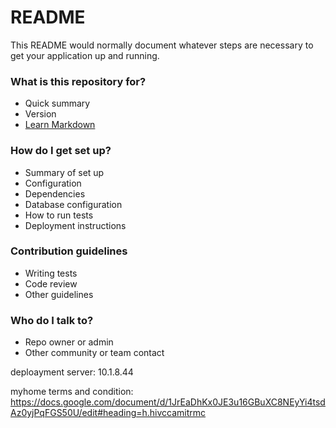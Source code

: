 # README #

This README would normally document whatever steps are necessary to get your application up and running.

### What is this repository for? ###

* Quick summary
* Version
* [Learn Markdown](https://bitbucket.org/tutorials/markdowndemo)

### How do I get set up? ###

* Summary of set up
* Configuration
* Dependencies
* Database configuration
* How to run tests
* Deployment instructions

### Contribution guidelines ###

* Writing tests
* Code review
* Other guidelines

### Who do I talk to? ###

* Repo owner or admin
* Other community or team contact

deploayment server: 10.1.8.44

myhome terms and condition: https://docs.google.com/document/d/1JrEaDhKx0JE3u16GBuXC8NEyYi4tsdAz0yjPqFGS50U/edit#heading=h.hivccamitrmc
